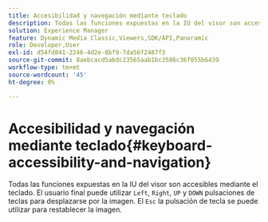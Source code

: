 ```yaml
---
title: Accesibilidad y navegación mediante teclado
description: Todas las funciones expuestas en la IU del visor son accesibles mediante el teclado.
solution: Experience Manager
feature: Dynamic Media Classic,Viewers,SDK/API,Panoramic
role: Developer,User
exl-id: d54fd841-2246-4d2e-8bf9-7da56f2487f3
source-git-commit: 8aebcacd5abdc23565aab1bc3506c36f055b6439
workflow-type: tm+mt
source-wordcount: '45'
ht-degree: 0%

---
```


# Accesibilidad y navegación mediante teclado{#keyboard-accessibility-and-navigation}

Todas las funciones expuestas en la IU del visor son accesibles mediante el teclado.
El usuario final puede utilizar `Left`, `Right`, `UP` y `DOWN` pulsaciones de teclas para desplazarse por la imagen.
El `Esc` la pulsación de tecla se puede utilizar para restablecer la imagen.

